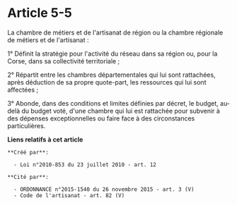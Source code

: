 # Article 5-5

La chambre de métiers et de l'artisanat de région ou la chambre régionale de métiers et de l'artisanat : 

1° Définit la stratégie pour l'activité du réseau dans sa région ou, pour la Corse, dans sa collectivité territoriale ; 

2° Répartit entre les chambres départementales qui lui sont rattachées, après déduction de sa propre quote-part, les
ressources qui lui sont affectées ; 

3° Abonde, dans des conditions et limites définies par décret, le budget, au-delà du budget voté, d'une chambre qui lui est
rattachée pour subvenir à des dépenses exceptionnelles ou faire face à des circonstances particulières.

**Liens relatifs à cet article**

	**Créé par**:

	  - Loi n°2010-853 du 23 juillet 2010 - art. 12

	**Cité par**:

	  - ORDONNANCE n°2015-1540 du 26 novembre 2015 - art. 3 (V)
	  - Code de l'artisanat - art. 82 (V)
